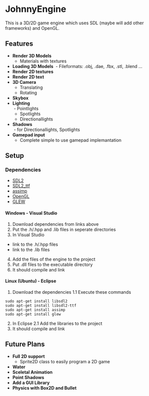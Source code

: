 # JohnnyEngine

This is a 3D/2D game engine which uses SDL (maybe will add other frameworks) and OpenGL.

## Features

+ **Render 3D Models**
  - Materials with textures
+ **Loading 3D Models**
  - Fileformats: .obj, .dae, .fbx, .stl, .blend ...
+ **Render 2D textures**
+ **Render 2D text**
+ **3D Camera**
  - Translating
  - Rotating
+ **Skybox** <br>
+ **Lighting** <br>
  - Pointlights
  - Spotlights
  - Directionallights
+ **Shadows** <br>
  - for Directionallights, Spotlights
+ **Gamepad input**
  - Complete simple to use gamepad implemantation

## Setup

### Dependencies

- [SDL2](http://www.libsdl.org)
- [SDL2_ttf](https://www.libsdl.org/projects/SDL_ttf/)
- [assimp](http://assimp.org/)
- [OpenGL](https://www.opengl.org/)
- [GLEW](http://glew.sourceforge.net/)

#### Windows - Visual Studio

1. Download dependencies from links above
2. Put the .h/.hpp and .lib files in seperate directories
3. In Visual Studio
  - link to the .h/.hpp files
  - link to the .lib files
4. Add the files of the engine to the project
5. Put .dll files to the executable directory
5. It should compile and link

#### Linux (Ubuntu) - Eclipse

1. Download the dependencies
  1.1 Execute these commands <br/>
  ```
  sudo apt-get install libsdl2
  sudo apt-get install libsdl2-ttf
  sudo apt-get install assimp
  sudo apt-get install glew
  ```
2. In Eclipse
  2.1 Add the libraries to the project
3. It should compile and link

## Future Plans

+ **Full 2D support**
  - Sprite2D class to easily program a 2D game
+ **Water**
+ **Sceletal Animation**
+ **Point Shadows**
+ **Add a GUI Library**
+ **Physics with Box2D and Bullet**
    
